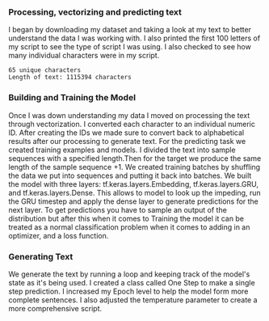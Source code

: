 ### Processing, vectorizing and predicting text
I began by downloading my dataset and taking a look at my text to better understand the data I was working with. 
I also printed the first 100 letters of my script to see the type of script I was using. 
I also checked to see how many individual characters were in my script. 

    65 unique characters
    Length of text: 1115394 characters
### Building and Training the Model 
Once I was down understanding my data I moved on processing the text through vectorization. I converted each character to an individual numeric ID.
After creating the IDs we made sure to convert back to alphabetical results after our processing to generate text. 
For the predicting task we created training examples and models. I divided the text into sample sequences with a specified length.Then for the target we produce the same length of the sample sequence +1. 
We created training batches by shuffling the data we put into sequences and putting it back into batches. 
We built the model with three layers: tf.keras.layers.Embedding, tf.keras.layers.GRU, and tf.keras.layers.Dense. This allows to model to look up the impeding, run the GRU timestep and apply the dense layer to generate predictions for the next layer. To get predictions you have to sample an output of the distribution but after this when it comes to Training the model it can be treated as a normal classification problem when it comes to adding in an optimizer, and a loss function.
### Generating Text 
We generate the text by running a loop and keeping track of the model's state as it's being used. I created a class called One Step to make a single step prediction. I increased my Epoch level to help the model form more complete sentences. I also adjusted the temperature parameter to create a more comprehensive script.
